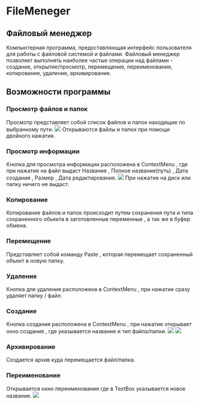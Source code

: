 # FileMeneger

<h2>Файловый менеджер</h2>
Компьютерная программа, предоставляющая интерфейс пользователя для работы с файловой системой и файлами. 
Файловый менеджер позволяет выполнять наиболее частые операции над файлами - создание, открытие/просмотр, перемещение, переименование, копирование, удаление, архивирование.
<h2>Возможности программы</h2>
<h3>Просмотр файлов и папок</h3>
Просмотр представляет собой список файлов и папок находящие по выбранному пути.
<img src=https://user-images.githubusercontent.com/95227784/224482079-d84b0d65-354e-4524-9e27-f1786f67a17f.png />
Открываются файлы и папки при помощи двойного нажатия.
<h3>Просмотр информации</h3>
Кнопка для просмотра информации расположена в ContextMenu , где при нажатие на файл выдаст Название , Полное название(путь) , Дата создания , Размер , Дата редактирования.
<img src=https://user-images.githubusercontent.com/95227784/224482938-c848e9e5-6ce1-4634-8dae-39a12c7059f2.png />
При нажатие на диск или папку ничего не выдаст.
<h3>Копирование</h3>
Копирование файлов и папок происходит путем сохранения пути и типа сохраненного обьекта в заготовленные переменные , а так же в буфер обмена.
<h3>Перемещение</h3>
Представляет собой команду Paste , которая перемещает сохраненный объект в новую папку.
<h3>Удаление</h3>
Кнопка для удаления расположена в ContextMenu , при нажатие сразу удаляет папку / файл.
<h3>Создание</h3>
Кнопка создания расположена в ContextMenu , при нажатие открывает окно создания , где указывается название и тип файла/папки.
<img src= https://user-images.githubusercontent.com/95227784/224483453-238caed1-8f1a-4b18-86aa-c6d194583012.png />
<img src= https://user-images.githubusercontent.com/95227784/224483540-41a1b433-8212-4d4d-8827-fae182a6b5fc.png />
<h3>Архивирование</h3>
Создается архив куда перемещается файл/папка.
<h3>Переименование</h3>
Открывается окно переименования где в TextBox указывается новое название.
<img src= https://user-images.githubusercontent.com/95227784/224483728-d2cafa37-4d57-4f4f-8881-806480f6d838.png />
